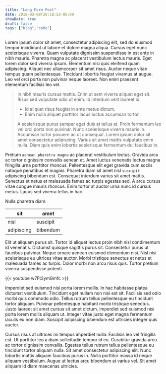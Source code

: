 ```yaml
---
title: "Long Form Post"
date: 2018-03-08T20:18:53-05:00
showDate: true
draft: false
tags: ["blog","code"]
---
```


Lorem ipsum dolor sit amet, consectetur adipiscing elit, sed do eiusmod tempor incididunt ut labore et dolore magna aliqua. Cursus eget nunc scelerisque viverra. Quam vulputate dignissim suspendisse in est ante in nibh mauris. Pharetra magna ac placerat vestibulum lectus mauris. Eget lorem dolor sed viverra ipsum. Elementum nisi quis eleifend quam adipiscing. Aliquet nec ullamcorper sit amet risus. Auctor neque vitae tempus quam pellentesque. Tincidunt lobortis feugiat vivamus at augue. Leo vel orci porta non pulvinar neque laoreet. Non enim praesent elementum facilisis leo vel.

> In nibh mauris cursus mattis. Enim ut sem viverra aliquet eget sit. Risus sed vulputate odio ut enim. Id interdum velit laoreet id.
>
> * Id aliquet risus feugiat in ante metus dictum. 
> * Enim nulla aliquet porttitor lacus luctus accumsan tortor. 
>
> A scelerisque purus semper eget duis at tellus at. Proin fermentum leo vel orci porta non pulvinar. Nunc scelerisque viverra mauris in. Accumsan tortor posuere ac ut consequat. Lorem ipsum dolor sit amet consectetur adipiscing. Varius sit amet mattis vulputate enim nulla. Diam quis enim lobortis scelerisque fermentum dui faucibus in.

Pretium `aenean pharetra magna` ac placerat vestibulum lectus. Gravida arcu ac tortor dignissim convallis aenean et. Amet luctus venenatis lectus magna fringilla urna porttitor rhoncus. Pellentesque elit eget gravida cum sociis natoque penatibus et magnis. Pharetra diam sit amet nisl `suscipit` adipiscing bibendum est. Consequat interdum varius sit amet mattis. Senectus et netus et malesuada fames ac turpis egestas sed. A arcu cursus vitae congue mauris rhoncus. Enim tortor at auctor urna nunc id cursus metus. Lacus sed viverra tellus in hac.

Nulla pharetra diam:

| sit | amet |
|-----|------|
| nisl | suscipit |
|adipiscing | bibendum |

Elit ut aliquam purus sit. Tortor id aliquet lectus proin nibh nisl condimentum id venenatis. Dictumst quisque sagittis purus sit. Consectetur purus ut faucibus pulvinar. Neque ornare aenean euismod elementum nisi. Nisl nisi scelerisque eu ultrices vitae auctor. Morbi tristique senectus et netus et malesuada fames ac turpis. Dolor morbi non arcu risus quis. Tortor pretium viverra suspendisse potenti.

{{< youtube w7Ft2ymGmfc >}}

Imperdiet sed euismod nisi porta lorem mollis. In hac habitasse platea dictumst vestibulum. Tincidunt eget nullam non nisi est sit. Facilisis sed odio morbi quis commodo odio. Tellus rutrum tellus pellentesque eu tincidunt tortor aliquam. Pulvinar pellentesque habitant morbi tristique senectus. Justo laoreet sit amet cursus sit amet dictum. Imperdiet sed euismod nisi porta lorem mollis aliquam ut. Integer vitae justo eget magna fermentum iaculis eu non diam. Suscipit adipiscing bibendum est ultricies integer quis auctor. 

Cursus risus at ultrices mi tempus imperdiet nulla. Facilisis leo vel fringilla est. Ut porttitor leo a diam sollicitudin tempor id eu. Curabitur gravida arcu ac tortor dignissim convallis. Egestas tellus rutrum tellus pellentesque eu tincidunt tortor aliquam nulla. Sit amet consectetur adipiscing elit. Nunc lobortis mattis aliquam faucibus purus in. Nulla porttitor massa id neque aliquam vestibulum. Augue ut lectus arcu bibendum at varius vel. Sit amet aliquam id diam maecenas ultricies.
